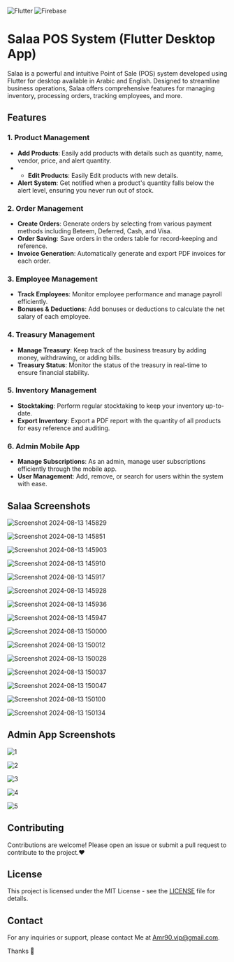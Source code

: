 ![Flutter](https://img.shields.io/badge/Flutter-02569B?style=for-the-badge&logo=flutter&logoColor=white) ![Firebase](https://img.shields.io/badge/Firebase-FFCA28?style=for-the-badge&logo=firebase&logoColor=black)

# Salaa POS System (Flutter Desktop App)

Salaa is a powerful and intuitive Point of Sale (POS) system developed using Flutter for desktop available in Arabic and English. Designed to streamline business operations, Salaa offers comprehensive features for managing inventory, processing orders, tracking employees, and more. 

## Features

### 1. **Product Management**
- **Add Products**: Easily add products with details such as quantity, name, vendor, price, and alert quantity.
- - **Edit Products**: Easily Edit products with new details.
- **Alert System**: Get notified when a product's quantity falls below the alert level, ensuring you never run out of stock.

### 2. **Order Management**
- **Create Orders**: Generate orders by selecting from various payment methods including Beteem, Deferred, Cash, and Visa.
- **Order Saving**: Save orders in the orders table for record-keeping and reference.
- **Invoice Generation**: Automatically generate and export PDF invoices for each order.

### 3. **Employee Management**
- **Track Employees**: Monitor employee performance and manage payroll efficiently.
- **Bonuses & Deductions**: Add bonuses or deductions to calculate the net salary of each employee.

### 4. **Treasury Management**
- **Manage Treasury**: Keep track of the business treasury by adding money, withdrawing, or adding bills.
- **Treasury Status**: Monitor the status of the treasury in real-time to ensure financial stability.

### 5. **Inventory Management**
- **Stocktaking**: Perform regular stocktaking to keep your inventory up-to-date.
- **Export Inventory**: Export a PDF report with the quantity of all products for easy reference and auditing.

### 6. **Admin Mobile App**
- **Manage Subscriptions**: As an admin, manage user subscriptions efficiently through the mobile app.
- **User Management**: Add, remove, or search for users within the system with ease.

## Salaa Screenshots

![Screenshot 2024-08-13 145829](https://github.com/user-attachments/assets/550be555-9d8e-4e15-82fa-ac0a3ece8cfe)

![Screenshot 2024-08-13 145851](https://github.com/user-attachments/assets/a2e2d23d-dd0b-48a8-8b95-46f702465b7e)

![Screenshot 2024-08-13 145903](https://github.com/user-attachments/assets/f4ac5311-fab0-442a-a9af-750073c8e0b1)

![Screenshot 2024-08-13 145910](https://github.com/user-attachments/assets/13a3378f-221f-473a-bf80-6b9cc9e0dfb9)

![Screenshot 2024-08-13 145917](https://github.com/user-attachments/assets/737959d5-e655-472d-8c4b-7a9c726df1bd)

![Screenshot 2024-08-13 145928](https://github.com/user-attachments/assets/62434e3a-61a8-4592-ac7c-7dc3ae144bcf)

![Screenshot 2024-08-13 145936](https://github.com/user-attachments/assets/15b480ee-8c0e-4c0c-9905-d571953cf73d)

![Screenshot 2024-08-13 145947](https://github.com/user-attachments/assets/8dee0414-e97d-4d68-898d-ea0be7b9f641)

![Screenshot 2024-08-13 150000](https://github.com/user-attachments/assets/6bab2fad-2352-4745-83a6-79df03d3a57e)

![Screenshot 2024-08-13 150012](https://github.com/user-attachments/assets/64fd9d92-b53e-4e4c-9029-cf621d535e34)

![Screenshot 2024-08-13 150028](https://github.com/user-attachments/assets/f133c1ff-4b49-47fd-bdbb-40909c9a1430)

![Screenshot 2024-08-13 150037](https://github.com/user-attachments/assets/7def1098-bb83-450a-b63c-527f474da633)

![Screenshot 2024-08-13 150047](https://github.com/user-attachments/assets/b1a3156a-81a2-4076-8ffd-477c7aa343cb)

![Screenshot 2024-08-13 150100](https://github.com/user-attachments/assets/3a776afb-8883-41a3-974e-44790b218e3a)

![Screenshot 2024-08-13 150134](https://github.com/user-attachments/assets/a38013f7-f09a-41a8-8d97-b47d0396316c)

## Admin App Screenshots

![1](https://github.com/user-attachments/assets/5986d11c-5b54-49cb-a69b-5784265d6fde)

![2](https://github.com/user-attachments/assets/b1beeaf8-8bdc-484f-8424-a024b62ac6c7)

![3](https://github.com/user-attachments/assets/ef90816b-5e89-4375-bd49-2a8b3343489a)

![4](https://github.com/user-attachments/assets/4b92d500-c3e7-41cc-8dae-182755bf2acd)

![5](https://github.com/user-attachments/assets/fa644398-147f-45c3-bdc5-2639205395af)


## Contributing

Contributions are welcome! Please open an issue or submit a pull request to contribute to the project.❤️

## License

This project is licensed under the MIT License - see the [LICENSE](LICENSE) file for details.

## Contact

For any inquiries or support, please contact Me at Amr90.vip@gmail.com.

Thanks 🫶
